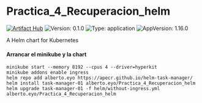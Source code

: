 # Practica_4_Recuperacion_helm

[![Artifact Hub](https://img.shields.io/endpoint?url=https://artifacthub.io/badge/repository/mca-03-02-practica4-recuperacion)](https://artifacthub.io/packages/search?repo=mca-03-02-practica4-recuperacion)
![Version: 0.1.0](https://img.shields.io/badge/Version-0.1.0-informational?style=flat-square) ![Type: application](https://img.shields.io/badge/Type-application-informational?style=flat-square) ![AppVersion: 1.16.0](https://img.shields.io/badge/AppVersion-1.16.0-informational?style=flat-square)

A Helm chart for Kubernetes

#### Arrancar el minikube y la chart

```
minikube start --memory 8192 --cpus 4 --driver=hyperkit
minikube addons enable ingress
helm repo add alberto.eyo https://apecr.github.io/helm-task-manager/
helm install task-manager-01 alberto.eyo/Practica_4_Recuperacion_helm
helm upgrade task-manager-01 -f helm/without-ingress.yml alberto.eyo/Practica_4_Recuperacion_helm
```
